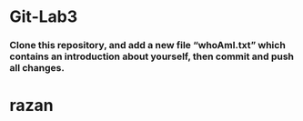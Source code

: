 # Git-Lab3
### Clone this repository, and add a new file “whoAmI.txt” which contains an introduction about yourself, then commit and push all changes.
# razan